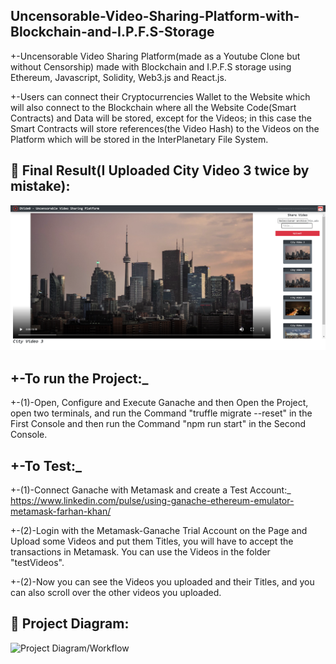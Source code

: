 ## Uncensorable-Video-Sharing-Platform-with-Blockchain-and-I.P.F.S-Storage

+-Uncensorable Video Sharing Platform(made as a Youtube Clone but without Censorship) made with Blockchain and I.P.F.S storage using Ethereum, Javascript, Solidity, Web3.js and React.js.

+-Users can connect their Cryptocurrencies Wallet to the Website which will also connect to the Blockchain where all the Website Code(Smart Contracts) and Data will be stored, except for the Videos; in this case the Smart Contracts will store references(the Video Hash) to the Videos on the Platform which will be stored in the InterPlanetary File System.

## 🔧 Final Result(I Uploaded City Video 3 twice by mistake):
![Final Result](https://github.com/Nachoxt17/Uncensorable-Video-Sharing-Platform-with-Blockchain-and-I.P.F.S-Storage/blob/main/Final-Result.png?raw=true)

## +-To run the Project:_ 
+-(1)-Open, Configure and Execute Ganache and then Open the Project, open two terminals, and run the Command "truffle migrate --reset" in the First Console and then run the Command "npm run start" in the Second Console. 
## +-To Test:_ 
+-(1)-Connect Ganache with Metamask and create a Test Account:_ https://www.linkedin.com/pulse/using-ganache-ethereum-emulator-metamask-farhan-khan/

+-(2)-Login with the Metamask-Ganache Trial Account on the Page and Upload some Videos and put them Titles, you will have to accept the transactions in Metamask. You can use the Videos in the folder "testVideos".

+-(2)-Now you can see the Videos you uploaded and their Titles, and you can also scroll over the other videos you uploaded.

## 🔧 Project Diagram:
![Project Diagram/Workflow](https://i.gyazo.com/827138d2e256cffbe00e34a15afa39e2.png)


